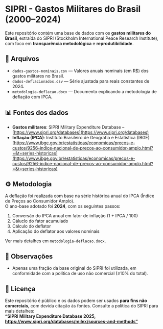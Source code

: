 # SIPRI - Gastos Militares do Brasil (2000–2024)

Este repositório contém uma base de dados com os **gastos militares do Brasil**, extraída do SIPRI (Stockholm International Peace Research Institute), com foco em **transparência metodológica** e **reprodutibilidade**.

## 📁 Arquivos

- `dados-gastos-nominais.csv` — Valores anuais nominais (em R$) dos gastos militares no Brasil.
- `dados-deflacionados.csv` — Série ajustada para reais constantes de 2024.
- `metodologia-deflacao.docx` — Documento explicando a metodologia de deflação com IPCA.

## 📊 Fontes dos dados

- **Gastos militares**: SIPRI Military Expenditure Database – [https://www.sipri.org/databases](https://www.sipri.org/databases)
- **Inflação (IPCA)**: Instituto Brasileiro de Geografia e Estatística (IBGE) [https://www.ibge.gov.br/estatisticas/economicas/precos-e-custos/9256-indice-nacional-de-precos-ao-consumidor-amplo.html?=&t=series-historicas](https://www.ibge.gov.br/estatisticas/economicas/precos-e-custos/9256-indice-nacional-de-precos-ao-consumidor-amplo.html?=&t=series-historicas)

## ⚙️ Metodologia

A deflação foi realizada com base na série histórica anual do IPCA (Índice de Preços ao Consumidor Amplo).  
O ano-base adotado foi **2024**, com os seguintes passos:

1. Conversão do IPCA anual em fator de inflação (1 + IPCA / 100)
2. Cáluclo do fator acumulado
3. Cálculo do deflator
4. Aplicação do deflator aos valores nominais

Ver mais detalhes em `metodologia-deflacao.docx`.

## 🧠 Observações

- Apenas uma fração da base original do SIPRI foi utilizada, em conformidade com a política de uso não comercial (≤10% do total).

## 📄 Licença

Este repositório é público e os dados podem ser usados **para fins não comerciais**, com devida citação às fontes. Consulte a política do SIPRI para mais detalhes:  
**“SIPRI Military Expenditure Database 2025, https://www.sipri.org/databases/milex/sources-and-methods”**


